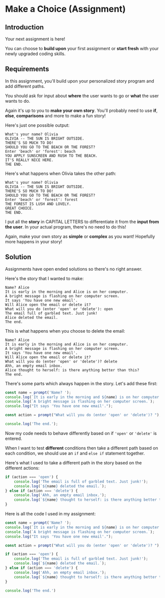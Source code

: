 # Make a Choice (Assignment)

## Introduction
Your next assignment is here!

You can choose to **build upon** your first assignment or **start fresh** with your newly upgraded coding skills.

## Requirements
In this assignment, you'll build upon your personalized story program and add different paths.

You should ask for input about **where** the user wants to go or **what** the user wants to do.

Again it's up to you to **make your own story**. You'll probably need to use **if**, **else**, **comparisons** and more to make a fun story!

Here's just one possible output:

```text
What's your name? Olivia
OLIVIA -- THE SUN IS BRIGHT OUTSIDE.
THERE'S SO MUCH TO DO!
SHOULD YOU GO TO THE BEACH OR THE FOREST?
Enter 'beach' or 'forest': beach
YOU APPLY SUNSCREEN AND RUSH TO THE BEACH.
IT'S REALLY NICE HERE.
THE END.
```

Here's what happens when Olivia takes the other path:

```text
What's your name? Olivia
OLIVIA -- THE SUN IS BRIGHT OUTSIDE.
THERE'S SO MUCH TO DO!
SHOULD YOU GO TO THE BEACH OR THE FOREST?
Enter 'beach' or 'forest': forest
THE FOREST IS LUSH AND LOVELY.
GREAT CHOICE.
THE END.
```

I put all the **story** in CAPITAL LETTERS to differentiate it from the **input from the user**. In your actual program, there's no need to do this!

Again, make your own story as **simple** or **complex** as you want! Hopefully more happens in your story!

## Solution
Assignments have open ended solutions so there's no right answer.

Here's the story that I wanted to make:

```text
Name? Alice
It is early in the morning and Alice is on her computer.
A bright message is flashing on her computer screen.
It says 'You have one new email'.
Will Alice open the email or delete it?
What will you do (enter 'open' or 'delete'): open
The email full of garbled text. Just junk!
Alice deleted the email.
The end.
```

This is what happens when you choose to delete the email:

```text
Name? Alice
It is early in the morning and Alice is on her computer.
A bright message is flashing on her computer screen.
It says 'You have one new email'.
Will Alice open the email or delete it?
What will you do (enter 'open' or 'delete')? delete
Ahh, an empty email inbox.
Alice thought to herself: is there anything better than this?
The end.
```

There's some parts which always happen in the story. Let's add these first:

```js
const name = prompt('Name? ');
console.log(`It is early in the morning and ${name} is on her computer.`);
console.log(`A bright message is flashing on her computer screen.`);
console.log("It says 'You have one new email'.");

const action = prompt("What will you do (enter 'open' or 'delete')? ");

console.log('The end.');
```

Now my code needs to behave differently based on if `'open'` or `'delete'` is entered.

When I want to test **different** conditions then take a different path based on each condition, we should use an `if` and `else if` statement together.

Here's what I used to take a different path in the story based on the different actions:
```js
if (action === 'open') {
    console.log('The email is full of garbled text. Just junk!');
    console.log(`${name} deleted the email.`);
} else if (action === 'delete') {
    console.log('Ahh, an empty email inbox.');
    console.log(`${name} thought to herself: is there anything better than this?`);
}
```

Here is all the code I used in my assignment:

```js
const name = prompt('Name? ');
console.log(`It is early in the morning and ${name} is on her computer.`);
console.log(`A bright message is flashing on her computer screen.`);
console.log("It says 'You have one new email'.");

const action = prompt("What will you do (enter 'open' or 'delete')? ");

if (action === 'open') {
    console.log('The email is full of garbled text. Just junk!');
    console.log(`${name} deleted the email.`);
} else if (action === 'delete') {
    console.log('Ahh, an empty email inbox.');
    console.log(`${name} thought to herself: is there anything better than this?`);
}

console.log('The end.')
```